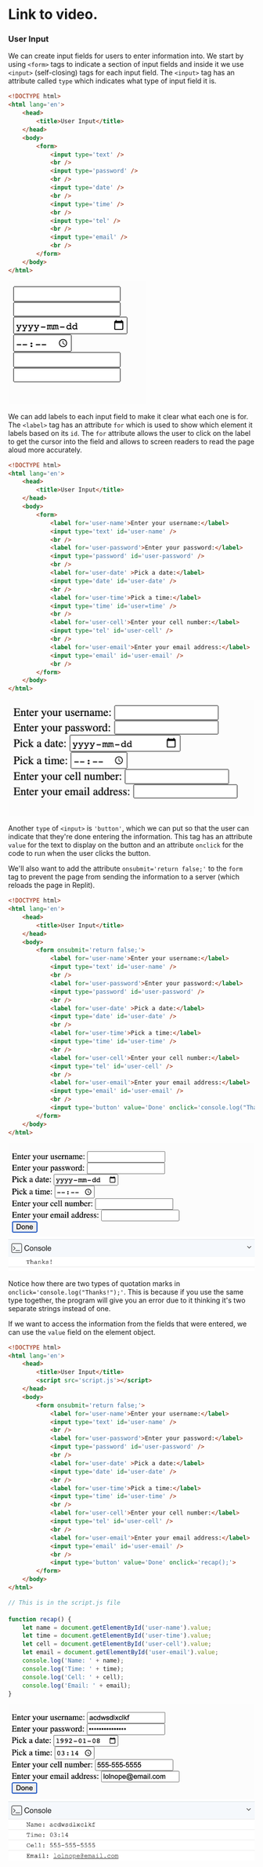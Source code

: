 # Link to video.

### User Input

We can create input fields for users to enter information into. We start by using `<form>` tags to indicate a section of input fields and inside it we use   `<input>` (self-closing) tags for each input field. The `<input>` tag has an attribute called `type` which indicates what type of input field it is.

```html
<!DOCTYPE html>
<html lang='en'>
    <head>
        <title>User Input</title>
    </head>
    <body>
        <form>
            <input type='text' />
            <br />
            <input type='password' />
            <br />
            <input type='date' />
            <br />
            <input type='time' />
            <br />
            <input type='tel' />
            <br />
            <input type='email' />
            <br />
        </form>
    </body>
</html>
```

![](../../Images/js_input_1.png)

We can add labels to each input field to make it clear what each one is for. The `<label>` tag has an attribute `for` which is used to show which element it labels based on its `id`. The `for` attribute allows the user to click on the label to get the cursor into the field and allows to screen readers to read the page aloud more accurately.

```html
<!DOCTYPE html>
<html lang='en'>
    <head>
        <title>User Input</title>
    </head>
    <body>
        <form>
            <label for='user-name'>Enter your username:</label>
            <input type='text' id='user-name' />
            <br />
            <label for='user-password'>Enter your password:</label>
            <input type='password' id='user-password' />
            <br />
            <label for='user-date' >Pick a date:</label>
            <input type='date' id='user-date' />
            <br />
            <label for='user-time'>Pick a time:</label>
            <input type='time' id='user=time' />
            <br />
            <label for='user-cell'>Enter your cell number:</label>
            <input type='tel' id='user-cell' />
            <br />
            <label for='user-email'>Enter your email address:</label>
            <input type='email' id='user-email' />
            <br />
        </form>
    </body>
</html>
```

![](../../Images/js_input_2.png)

Another `type` of `<input>` is `'button'`, which we can put so that the user can indicate that they're done entering the information. This tag has an attribute `value` for the text to display on the button and an attribute `onclick` for the code to run when the user clicks the button.

We'll also want to add the attribute `onsubmit='return false;'` to the `form` tag to prevent the page from sending the information to a server (which reloads the page in Replit).

```html
<!DOCTYPE html>
<html lang='en'>
    <head>
        <title>User Input</title>
    </head>
    <body>
        <form onsubmit='return false;'>
            <label for='user-name'>Enter your username:</label>
            <input type='text' id='user-name' />
            <br />
            <label for='user-password'>Enter your password:</label>
            <input type='password' id='user-password' />
            <br />
            <label for='user-date' >Pick a date:</label>
            <input type='date' id='user-date' />
            <br />
            <label for='user-time'>Pick a time:</label>
            <input type='time' id='user-time' />
            <br />
            <label for='user-cell'>Enter your cell number:</label>
            <input type='tel' id='user-cell' />
            <br />
            <label for='user-email'>Enter your email address:</label>
            <input type='email' id='user-email' />
            <br />
            <input type='button' value='Done' onclick='console.log("Thanks!");'>
        </form>
    </body>
</html>
```

![](../../Images/js_input_3.png)

Notice how there are two types of quotation marks in `onclick='console.log("Thanks!");'`. This is because if you use the same type together, the program will give you an error due to it thinking it's two separate strings instead of one.

If we want to access the information from the fields that were entered, we can use the `value` field on the element object.

```html
<!DOCTYPE html>
<html lang='en'>
    <head>
        <title>User Input</title>
        <script src='script.js'></script>
    </head>
    <body>
        <form onsubmit='return false;'>
            <label for='user-name'>Enter your username:</label>
            <input type='text' id='user-name' />
            <br />
            <label for='user-password'>Enter your password:</label>
            <input type='password' id='user-password' />
            <br />
            <label for='user-date' >Pick a date:</label>
            <input type='date' id='user-date' />
            <br />
            <label for='user-time'>Pick a time:</label>
            <input type='time' id='user-time' />
            <br />
            <label for='user-cell'>Enter your cell number:</label>
            <input type='tel' id='user-cell' />
            <br />
            <label for='user-email'>Enter your email address:</label>
            <input type='email' id='user-email' />
            <br />
            <input type='button' value='Done' onclick='recap();'>
        </form>
    </body>
</html>
```

```js
// This is in the script.js file

function recap() {
    let name = document.getElementById('user-name').value;
    let time = document.getElementById('user-time').value;
    let cell = document.getElementById('user-cell').value;
    let email = document.getElementById('user-email').value;
    console.log('Name: ' + name);
    console.log('Time: ' + time);
    console.log('Cell: ' + cell);
    console.log('Email: ' + email);
}
```

![](../../Images/js_input_4_.png)
